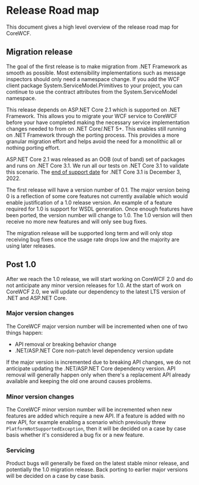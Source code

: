 # Release Road map

This document gives a high level overview of the release road map for CoreWCF.

## Migration release

The goal of the first release is to make migration from .NET Framework as smooth as possible. Most extensibility implementations such as message inspectors should only need a namespace change. If you add the WCF client package System.ServiceModel.Primitives to your project, you can continue to use the contract attributes from the System.ServiceModel namespace.  

This release depends on ASP.NET Core 2.1 which is supported on .NET Framework. This allows you to migrate your WCF service to CoreWCF before your have completed making the necessary service implementation changes needed to from on .NET Core/.NET 5+. This enables still running on .NET Framework through the porting process. This provides a more granular migration effort and helps avoid the need for a monolithic all or nothing porting effort.

ASP.NET Core 2.1 was released as an OOB (out of band) set of packages and runs on .NET Core 3.1. We run all our tests on .NET Core 3.1 to validate this scenario. The [end of support date](https://dotnet.microsoft.com/platform/support/policy/dotnet-core) for .NET Core 3.1 is December 3, 2022.

The first release will have a version number of 0.1. The major version being 0 is a reflection of some core features not currently available which would enable justification of a 1.0 release version. An example of a feature required for 1.0 is support for WSDL generation. Once enough features have been ported, the version number will change to 1.0. The 1.0 version will then receive no more new features and will only see bug fixes.  

The migration release will be supported long term and will only stop receiving bug fixes once the usage rate drops low and the majority are using later releases.

## Post 1.0

After we reach the 1.0 release, we will start working on CoreWCF 2.0 and do not anticipate any minor version releases for 1.0. At the start of work on CoreWCF 2.0, we will update our dependency to the latest LTS version of .NET and ASP.NET Core.  

### Major version changes

The CoreWCF major version number will be incremented when one of two things happen:

* API removal or breaking behavior change
* .NET/ASP.NET Core non-patch level dependency version update

If the major version is incremented due to breaking API changes, we do not anticipate updating the .NET/ASP.NET Core dependency version. API removal will generally happen only when there's a replacement API already available and keeping the old one around causes problems.

### Minor version changes

The CoreWCF minor version number will be incremented when new features are added which require a new API. If a feature is added with no new API, for example enabling a scenario which previously threw `PlatformNotSupportedException`, then it will be decided on a case by case basis whether it's considered a bug fix or a new feature.  

### Servicing

Product bugs will generally be fixed on the latest stable minor release, and potentially the 1.0 migration release. Back porting to earlier major versions will be decided on a case by case basis.
